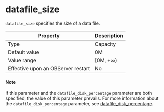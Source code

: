 datafile_size
==================================

`datafile_size` specifies the size of a data file.


| **Property** | **Description** |
|------------------|-----------|
| Type | Capacity |
| Default value | 0M |
| Value range | \[0M, +∞) |
| Effective upon an OBServer restart | No |


<main id="notice" type='explain'>
    <h4>Note</h4>
    <p>If this parameter and the <code>datafile_disk_percentage</code> parameter are both specified, the value of this parameter prevails. For more information about the <code>datafile_disk_percentage</code> parameter, see <a href="./53.datafile_disk_percentage.md">datafile_disk_percentage</a>. </p>
  </main>

